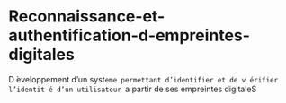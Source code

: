 # Reconnaissance-et-authentification-d-empreintes-digitales
D ́eveloppement d’un syst`eme permettant d’identifier et de v ́erifier l’identit ́e d’un utilisateur `a partir de ses empreintes digitaleS
